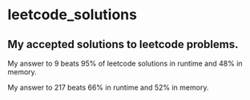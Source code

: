 # leetcode_solutions
## My accepted solutions to leetcode problems.

My answer to 9 beats 95% of leetcode solutions in runtime and 48% in memory.

My answer to 217 beats 66% in runtime and 52% in memory.
